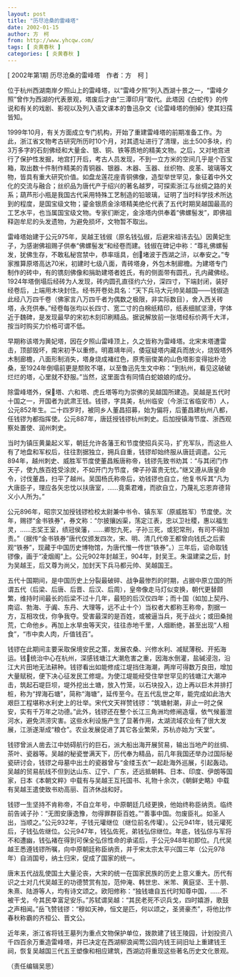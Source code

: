 ```yaml
---
layout: post
title: "历尽沧桑的雷峰塔"
date: 2002-01-15
author: 方　柯
from: http://www.yhcqw.com/
tags: [ 炎黄春秋 ]
categories: [ 炎黄春秋 ]
---
```



[ 2002年第1期 历尽沧桑的雷峰塔　作者：方　柯 ]


位于杭州西湖南岸夕照山上的雷峰塔，以“雷峰夕照”列入西湖十景之一，“雷峰夕照”曾作为西湖的代表景观，塔废后才由“三潭印月”取代。此塔因《白蛇传》的传说和有关的戏剧、影视以及列入语文课本的鲁迅杂文《论雷峰塔的倒掉》使其妇孺皆知。


1999年10月，有关方面成立专门机构，开始了重建雷峰塔的前期准备工作。为此，浙江省文物考古研究所历时10个月，对其遗址进行了清理，出土500多块，约3万多字的石刻佛经和大量金、银、铜、铁等质地的精美文物。之后，又对地宫进行了保护性发掘，地宫打开后，考古人员发现，不到一立方米的空间几乎是个百宝箱，取出数十件制作精美的青铜器、银器、木器、玉器、丝织物、皮革、玻璃等文物，皆具有重大研究价值。如盘龙莲花座青铜佛像，造型举世罕见，象征着中外文化的交流与融合；丝织品为唐代产于绍兴的著名越罗，可探索浙江与丝绸之路的关系；葫芦形小瓶是我国古代采用特殊工艺制造的铅玻璃，证明了当时科学技术所达到的程度，是国宝级文物；鎏金银质金涂塔精美绝伦代表了五代时期吴越国最高的工艺水平，也当属国宝级文物。专家们断定，金涂塔内供奉着“佛螺髻发”，即佛祖释迦牟尼的头发遗物，为避免损坏，文物暂不取出。


雷峰塔始建于公元975年，吴越王钱俶（原名钱弘俶，后避宋祖讳去弘）因黄妃生子，为感谢佛祖赐子供奉“佛螺髻发”和经卷而建。钱俶在碑记中称：“尊礼佛螺髻发，犹佛生存，不敢私秘宫禁中，恭率瑶具，创堵波于西湖之浒，以奉安之。”专家推算原塔高达70米，初建时七级八面，青砖塔身，外包木制廊檐。为建塔专门制作的砖中，有的镌刻佛像和捐助建塔者姓氏，有的侧面带有圆孔，孔内藏佛经。1924年塔倒塌后经砖为人发现，砖内圆孔直径约六分，深四寸，下端封闭，装好经卷后，上端用木块封住。经书开卷处具名：“天下兵马大元帅吴越国——钱俶造此经八万四千卷（佛家言八万四千者为偶数之极限，非实际数目），舍入西关砖塔，永充供奉。”经卷每张均以长四寸、宽二寸的白棉纸精印，纸表细腻坚滑，字体近于魏碑，是发现最早的宋初木刻印刷精品。据说解放前一张塔经标价两千大洋，按当时购买力价格可谓不低。


早期称该塔为黄妃塔，因在夕照山雷峰顶上，久之皆称为雷峰塔。北宋末塔遭雷击，顶部毁坏，南宋初予以重修。明嘉靖年间，倭寇疑塔内藏兵而放火，烧毁塔外木制廊檐，八面形制消失，塔身烧成褚红色，原秀丽俊美的山色塔影变得拙朴沧桑，至1924年倒塌前更是颓败不堪，以至鲁迅先生文中称：“到杭州，看见这破破烂烂的塔，心里就不舒服。”当然，这里面含有同情白蛇娘娘的成分。


除雷峰塔外，保塔、六和塔、虎丘塔等均为崇佛的吴越国所建造。吴越是五代时十国之一，开国者为武肃王钱。钱镠，字具美，杭州临安（今浙江省临安市）人，公元852年生。二十四岁时，被同乡人董昌招募，始为偏将，后董昌建杭州八都，任钱镠为都指挥使。公元887年，唐廷授钱镠杭州刺史。后加授镇海节度、浙西观察处置使、润州刺史。


当时为镇压黄巢起义军，朝廷允许各藩王和节度使招兵买马，扩充军队，而这些人有了地盘和军权后，往往割据独立，拥兵自重，钱镠却始终服从唐廷调遣。公元894年，越州刺史、威胜军节度使董昌叛唐称帝，钱镠先致书劝其：“与其闭门作天子，使九族百姓受涂炭，不如开门为节度，俾子孙富贵无忧。”继又遵从唐皇命令，讨伐董昌，扫平了越州。吴国杨氏称帝后，劝钱镠也自立，他复书斥其“凡为大唐臣子，理应各矢忠忱以扶唐室，……竟乘君难，而欲自立，乃蔑礼忘恩弃德背义小人所为。”


公元896年，昭宗又加授钱镠检校太尉兼中书令、镇东军（原威胜军）节度使。次年，赐镠“金书铁券”，券文称：“尔披攘凶渠，荡定江表，忠以卫社稷，惠以福生灵，……志奖王室，绩冠侯藩，……卿恕九死，子孙三死，或犯常刑，有司不得加责。”（据传“金书铁券”唐代仅颁发四次，宋、明、清几代帝王都曾向钱氏之后索观“铁券”，现藏于中国历史博物馆，为唐代惟一传世“铁券”。）三年后，诏命取钱镠像，画于“凌烟阁”上。公元902年封越王，904年，封吴王。朱温建梁之后，封为吴越王，后又尊为尚父，加封天下兵马都元帅、吴越国王。


五代十国期间，是中国历史上分裂最破碎、战争最惨烈的时期，占据中原立国的所谓五代（后梁、后唐、后晋、后汉、后周），皇帝像走马灯似变换，朝代更替颇繁，维持时间最长的后梁不过十几年，最短的后汉仅四年；而十国（如加上契丹、南诏、勃海、于阗、东丹、大理等，远不止十个）当权者大都称王称帝，割据一方，互相攻伐，你争我夺。受害最深的是百姓，或被逼当兵，死于战火；或田桑抛荒，亡命他乡。再加上水旱虫等天灾，往往赤地千里，人烟断绝，甚至出现“人相食”，“市中卖人肉，斤值钱百”。


钱镠在此期间主要采取保境安民之策，发展农桑、兴修水利、减赋薄税、开拓海运。钱统治中心在杭州，深感钱塘江大潮危害之重，因海水倒灌，盐碱浸泡，沿江大片田地无法耕种。钱镠看出如能修成江堤挡住海潮，两岸可得数万良田，增加大量赋税，便下决心征发民工修堤。为使江堤能经受住举世罕见的钱塘江大潮冲击，筑起石堤巨坝，堤外挖出土塘，放入竹笼，以石块投入，边上再以巨木并排打桩，称为“捍海石塘”，简称“海塘”，延传至今。在五代乱世之年，能完成如此浩大艰巨工程堪称水利史上的壮举。宋代文天祥赞钱镠：“筑塘射潮，非止一时之保安，实有千万年之功德。”此外，钱镠还在整个长江三角洲均修闸造堰，依气候蓄泄河水，避免洪涝灾害。这些水利设施产生了显著作用，太湖流域农业有了很大发展，江浙遂渐成“粮仓”。农业发展促进了其它各业繁荣，苏杭亦始为“天堂”。


钱镠曾派人凿去江中妨碍航行的巨石，派大船出海开展贸易，输出当地产的丝绸、茶叶、瓷器等。吴越的秘瓷誉满天下，历代奉为精品，前几年我国还举办过国际秘瓷研讨会，钱镠之母墓中出土的瓷器曾与“金缕玉衣”一起赴海外巡展，引起轰动。吴越的贸易航线不但到达山东、辽宁、广东，还远抵朝韩、日本、印度、伊朗等国家，日本《本朝文粹》中载有与吴越王互托国书、礼物十余次，《朝鲜史略》中载有吴越王遣使致书劝高丽、百济休战和好。


钱镠一生坚持不肯称帝，不自立年号，中原朝廷几经更换，他始终称臣纳贡。临终前告诫子孙：“无图安康逸豫，勿得罪群臣百姓。”“善事中国。勿废臣礼。如圣人出，当顺之。”公元932年，子钱元瓘继位（继位前名传瓘）。公元941年，钱元瓘死后，子钱弘佐继位。公元947年，钱弘佐死，弟钱弘倧继位。年底，钱弘倧与军将不和遭幽，钱弘褚在得到可保全弘倧性命的承诺后，于公元948年初即位。几代吴越王悉遵钱镠所嘱，向中原朝廷称臣纳贡，并于宋太宗太平兴国三年（公元978年）自消国号，纳土归宋，促成了国家的统一。


唐末五代战乱使国土大量沦丧，大宋的统一在国家民族的历史上意义重大。历代有识之士对几代吴越王的功德赞赏有加，范仲淹、韩世忠、米芾、黄庭坚、王十朋、朱熹、陆游等人，均有诗文颂之。欧阳修称：“独钱塘自五代时知尊中国，……不被干戈，今其民幸富足安乐。”苏轼谓吴越：“其民老死不识兵戈，四时嬉游，歌鼓之声相闻。”岳飞赞钱镠：“穆如天神，恒文是匹，何以颂之，圣贤豪杰”，将他比作春秋称霸的齐桓公、晋文公。


近年来，浙江省将钱王墓列为重点文物保护单位，拨款建了钱王陵园，计划投资八千四百余万重造雷峰塔，并已决定在西湖柳浪闻莺公园内钱王祠旧址上重建钱王祠，恢复吴越国三代五王塑像和相应建筑，西湖边将重现这些著名历史文化景观。

（责任编辑吴思）


